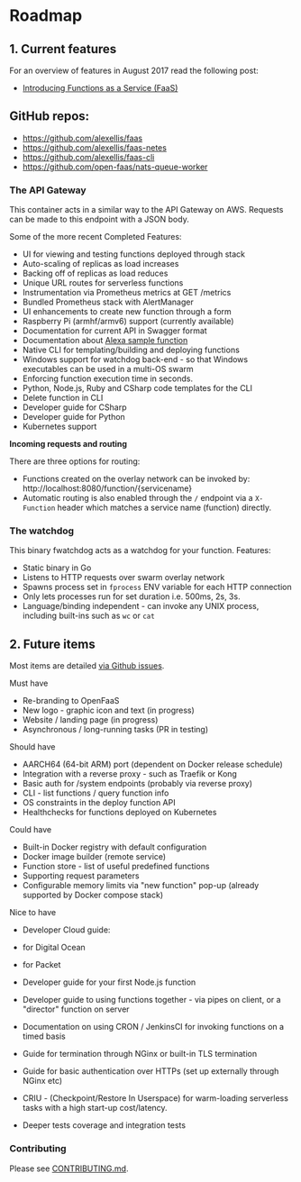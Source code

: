 # Roadmap

## 1. Current features

For an overview of features in August 2017 read the following post:

* [Introducing Functions as a Service (FaaS)](https://blog.alexellis.io/introducing-functions-as-a-service/)

## GitHub repos:

* https://github.com/alexellis/faas
* https://github.com/alexellis/faas-netes
* https://github.com/alexellis/faas-cli
* https://github.com/open-faas/nats-queue-worker

### The API Gateway

This container acts in a similar way to the API Gateway on AWS. Requests can be made to this endpoint with a JSON body.

Some of the more recent Completed Features:

* UI for viewing and testing functions deployed through stack
* Auto-scaling of replicas as load increases
* Backing off of replicas as load reduces
* Unique URL routes for serverless functions
* Instrumentation via Prometheus metrics at GET /metrics
* Bundled Prometheus stack with AlertManager
* UI enhancements to create new function through a form
* Raspberry Pi (armhf/armv6) support (currently available)
* Documentation for current API in Swagger format
* Documentation about [Alexa sample function](https://blog.alexellis.io/serverless-alexa-skill-mobymingle/)
* Native CLI for templating/building and deploying functions
* Windows support for watchdog back-end - so that Windows executables can be used in a multi-OS swarm
* Enforcing function execution time in seconds.
* Python, Node.js, Ruby and CSharp code templates for the CLI
* Delete function in CLI
* Developer guide for CSharp
* Developer guide for Python
* Kubernetes support

**Incoming requests and routing**

There are three options for routing:

* Functions created on the overlay network can be invoked by: http://localhost:8080/function/{servicename}
* Automatic routing is also enabled through the `/` endpoint via a `X-Function` header which matches a service name (function) directly.

### The watchdog

This binary fwatchdog acts as a watchdog for your function. Features:

* Static binary in Go
* Listens to HTTP requests over swarm overlay network
* Spawns process set in `fprocess` ENV variable for each HTTP connection
* Only lets processes run for set duration i.e. 500ms, 2s, 3s.
* Language/binding independent - can invoke any UNIX process, including built-ins such as `wc` or `cat`

## 2. Future items

Most items are detailed [via Github issues](https://github.com/alexellis/faas/issues).

Must have

* Re-branding to OpenFaaS
 * New logo - graphic icon and text (in progress)
 * Website / landing page (in progress)
* Asynchronous / long-running tasks (PR in testing)

Should have

* AARCH64 (64-bit ARM) port (dependent on Docker release schedule)
* Integration with a reverse proxy - such as Traefik or Kong
 * Basic auth for /system endpoints (probably via reverse proxy)
* CLI - list functions / query function info
* OS constraints in the deploy function API
* Healthchecks for functions deployed on Kubernetes 

Could have

* Built-in Docker registry with default configuration
* Docker image builder (remote service)
* Function store - list of useful predefined functions
* Supporting request parameters
* Configurable memory limits via "new function" pop-up (already supported by Docker compose stack)

Nice to have

* Developer Cloud guide:
 * for Digital Ocean
 * for Packet
 
* Developer guide for your first Node.js function
* Developer guide to using functions together - via pipes on client, or a "director" function on server

* Documentation on using CRON / JenkinsCI for invoking functions on a timed basis

* Guide for termination through NGinx or built-in TLS termination
* Guide for basic authentication over HTTPs (set up externally through NGinx etc)
* CRIU - (Checkpoint/Restore In Userspace) for warm-loading serverless tasks with a high start-up cost/latency.
* Deeper tests coverage and integration tests

### Contributing

Please see [CONTRIBUTING.md](https://github.com/alexellis/faas/blob/master/CONTRIBUTING.md).
